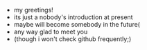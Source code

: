 - my greetings!
- its just a nobody's introduction at present
- maybe will become somebody in the future(
- any way glad to meet you
- (though  i won't check github frequently;)


<!---
PandragonXIII/PandragonXIII is a ✨ special ✨ repository because its `README.md` (this file) appears on your GitHub profile.
You can click the Preview link to take a look at your changes.
--->
